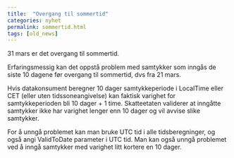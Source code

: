 ```yaml
---
title:  "Overgang til sommertid"
categories: nyhet
permalink: sommertid.html
tags: [old_news]
---
```


31 mars er det overgang til sommertid. 

Erfaringsmessig kan det oppstå problem med samtykker som inngås de siste 10 dagene før overgang til sommertid, dvs fra 21 mars.

Hvis datakonsument beregner 10 dager samtykkeperiode i LocalTime eller CET (eller uten tidssoneangivelse) kan faktisk varighet for samtykkeperioden bli 10 dager + 1 time.
Skatteetaten validerer at inngåtte samtykker ikke har varighet lenger enn 10 dager og vil avvise slike samtykker.

For å unngå problemet kan man bruke UTC tid i alle tidsberegninger, og også angi ValidToDate parameter i UTC tid.
Man kan også unngå problemet ved å inngå samtykker med varighet litt kortere en 10 dager.